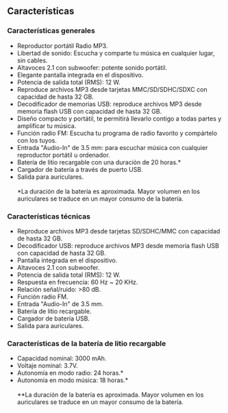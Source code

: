 ## Características

### Características generales

- Reproductor portátil Radio MP3.
- Libertad de sonido: Escucha y comparte tu música en cualquier lugar, sin cables.
- Altavoces 2.1 con subwoofer: potente sonido portátil.
- Elegante pantalla integrada en el dispositivo.
- Potencia de salida total (RMS): 12 W.
- Reproduce archivos MP3 desde tarjetas MMC/SD/SDHC/SDXC con capacidad de hasta 32 GB.
- Decodificador de memorias USB: reproduce archivos MP3 desde memoria flash USB con capacidad de hasta 32 GB.
- Diseño compacto y portátil, te permitirá llevarlo contigo a todas partes y amplificar tu música.
- Función radio FM: Escucha tu programa de radio favorito y compártelo con los tuyos.
- Entrada "Audio-In" de 3.5 mm: para escuchar música con cualquier reproductor portátil u ordenador.
- Batería de litio recargable con una duración de 20 horas.*
- Cargador de batería a través de puerto USB.
- Salida para auriculares.
<br/><br/>
*La duración de la batería es aproximada. Mayor volumen en los auriculares se traduce en un mayor consumo de la batería.


### Características técnicas

- Reproduce archivos MP3 desde tarjetas SD/SDHC/MMC con capacidad de hasta 32 GB.
- Decodificador USB: reproduce archivos MP3 desde memoria flash USB con capacidad de hasta 32 GB.
- Pantalla integrada en el dispositivo.
- Altavoces 2.1 con subwoofer.
- Potencia de salida total (RMS): 12 W.
- Respuesta en frecuencia: 60 Hz ~ 20 KHz.
- Relación señal/ruido: >80 dB.
- Función radio FM.
- Entrada "Audio-In" de 3.5 mm.
- Batería de litio recargable.
- Cargador de batería USB.
- Salida para auriculares.


### Características de la batería de litio recargable

- Capacidad nominal: 3000 mAh.
- Voltaje nominal: 3.7V.
- Autonomía en modo radio: 24 horas.*
- Autonomía en modo música: 18 horas.*
<br/><br/>
 **La duración de la batería es aproximada. Mayor volumen en los auriculares se traduce en un mayor consumo de la batería.

